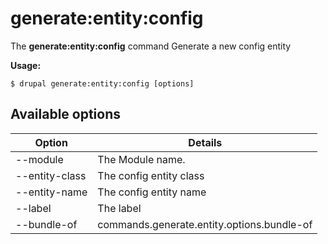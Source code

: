 # generate:entity:config
The **generate:entity:config** command Generate a new config entity

**Usage:**
```
$ drupal generate:entity:config [options] 
```

## Available options
Option | Details
-------|-------------
--module | The Module name.
--entity-class | The config entity class
--entity-name | The config entity name
--label | The label
--bundle-of | commands.generate.entity.options.bundle-of
